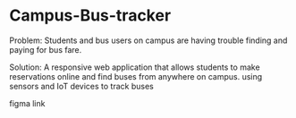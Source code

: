 # Campus-Bus-tracker
Problem: Students and bus users on campus are having trouble finding and paying for bus fare.

Solution: A responsive web application that allows students to make reservations online and find buses from anywhere on campus. using sensors and IoT devices to track buses

figma link
